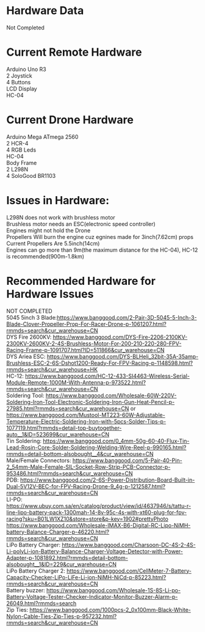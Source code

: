 # Hardware Data

Not Completed

# Current Remote Hardware<br />
Arduino Uno R3 <br />
2 Joystick<br />
4 Buttons<br />
LCD Display<br />
HC-04<br />

# Current Drone Hardware<br />
Arduino Mega ATmega 2560<br />
2 HCR-4 <br />
4 RGB Leds<br />
HC-04<br />
Body Frame<br />
2 L298N<br />
4 SoloGood BR1103<br />

# Issues in Hardware:<br />
L298N does not work with brushless motor<br />
Brushless motor needs an ESC(electronic speed controller)<br />
Engines might not hold the Drone<br />
Propellers Will burn the engine cuz egnines made for 3inch(7.62cm) props<br />
Current Propellers Are 5.5inch(14cm)<br />
Engines can go more than 9m(the maximum distance for the HC-04), HC-12 is recommended(900m-1.8km)<br/>
# Recommended Hardware for Hardware Issues<br />
NOT COMPLETED<br/>
5045 5inch 3 Blade:https://www.banggood.com/2-Pair-3D-5045-5-Inch-3-Blade-Clover-Propeller-Prop-For-Racer-Drone-p-1061207.html?rmmds=search&cur_warehouse=CN<br/>
DYS Fire 2600KV: https://www.banggood.com/DYS-Fire-2206-2100KV-2300KV-2600KV-2-4S-Brushless-Motor-For-200-210-220-280-FPV-Racing-Frame-p-1091707.html?ID=511866&cur_warehouse=CN<br/>
DYS Ariea ESC: https://www.banggood.com/DYS-BLHeli_32bit-35A-35amp-Brushless-ESC-2-6S-Dshot1200-Ready-For-FPV-Racing-p-1148598.html?rmmds=search&cur_warehouse=HK<br/>
HC-12: https://www.banggood.com/HC-12-433-SI4463-Wireless-Serial-Module-Remote-1000M-With-Antenna-p-973522.html?rmmds=search&cur_warehouse=CN<br/>
Soldering Tool: https://www.banggood.com/Wholesale-60W-220V-Soldering-Iron-Tool-Electronic-Soldering-Iron-Gun-Heat-Pencil-p-27985.html?rmmds=search&cur_warehouse=CN or https://www.banggood.com/Mustool-MT223-60W-Adjustable-Temperature-Electric-Soldering-Iron-with-5pcs-Solder-Tips-p-1077119.html?rmmds=detail-top-buytogether-auto__1&ID=523699&cur_warehouse=CN<br/>
Tin Soldering: https://www.banggood.com/0_4mm-50g-60-40-Flux-Tin-Lead-Rosin-Core-Solder-Soldering-Welding-Wire-Reel-p-990165.html?rmmds=detail-bottom-alsobought__4&cur_warehouse=CN<br/>
Male/Female Connectors: https://www.banggood.com/5-Pair-40-Pin-2_54mm-Male-Female-SIL-Socket-Row-Strip-PCB-Connector-p-953486.html?rmmds=search&cur_warehouse=CN<br/>
PDB: https://www.banggood.com/2-6S-Power-Distribution-Board-Built-in-Dual-5V12V-BEC-for-FPV-Racing-Drone-9_4g-p-1212587.html?rmmds=search&cur_warehouse=CN<br/>
LI-PO: https://www.ubuy.com.sa/en/catalog/product/view/id/4637946/s/tattu-r-line-lipo-battery-pack-1300mah-14-8v-95c-4s-with-xt60-plug-for-fpv-racing?sku=B01LW1XZ10&store=store&p-key=1902#prettyPhoto<br/>
https://www.banggood.com/Wholesale-IMAX-B6-Digital-RC-Lipo-NiMH-battery-Balance-Charger-p-46220.html?rmmds=search&cur_warehouse=CN<br/>
LiPo Battery Charger: https://www.banggood.com/Charsoon-DC-4S-2-4S-Li-polyLi-ion-Battery-Balance-Charger-Voltage-Detector-with-Power-Adapter-p-1081892.html?rmmds=detail-bottom-alsobought__1&ID=229&cur_warehouse=CN<br/>
LiPo Battery Charger 2: https://www.banggood.com/CellMeter-7-Battery-Capacity-Checker-LiPo-LiFe-Li-ion-NiMH-NiCd-p-85223.html?rmmds=search&cur_warehouse=CN<br/>
Battery buzzer: https://www.banggood.com/Wholesale-1S-8S-Li-po-Battery-Voltage-Tester-Checker-Indicator-Monitor-Buzzer-Alarm-p-26049.html?rmmds=search<br/>
Zip Ties: https://www.banggood.com/1000pcs-2_0x100mm-Black-White-Nylon-Cable-Ties-Zip-Ties-p-957232.html?rmmds=search&cur_warehouse=CN<br/>

